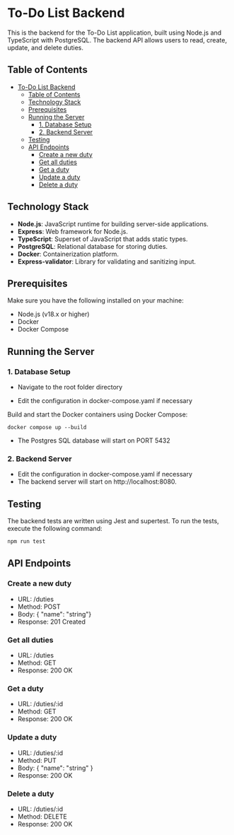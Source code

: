 # To-Do List Backend

This is the backend for the To-Do List application, built using Node.js and TypeScript with PostgreSQL. The backend API allows users to read, create, update, and delete duties.



## Table of Contents
- [To-Do List Backend](#to-do-list-backend)
  - [Table of Contents](#table-of-contents)
  - [Technology Stack](#technology-stack)
  - [Prerequisites](#prerequisites)
  - [Running the Server](#running-the-server)
    - [1. Database Setup](#1-database-setup)
    - [2. Backend Server](#2-backend-server)
  - [Testing](#testing)
  - [API Endpoints](#api-endpoints)
    - [Create a new duty](#create-a-new-duty)
    - [Get all duties](#get-all-duties)
    - [Get a duty](#get-a-duty)
    - [Update a duty](#update-a-duty)
    - [Delete a duty](#delete-a-duty)

## Technology Stack

- **Node.js**: JavaScript runtime for building server-side applications.
- **Express**: Web framework for Node.js.
- **TypeScript**: Superset of JavaScript that adds static types.
- **PostgreSQL**: Relational database for storing duties.
- **Docker**: Containerization platform.
- **Express-validator**: Library for validating and sanitizing input.

## Prerequisites

Make sure you have the following installed on your machine:

- Node.js (v18.x or higher)
- Docker
- Docker Compose

## Running the Server

### 1. Database Setup
- Navigate to the root folder directory

- Edit the configuration in docker-compose.yaml if necessary


Build and start the Docker containers using Docker Compose:
```
docker compose up --build
```

- The Postgres SQL database will start on PORT 5432

### 2. Backend Server
- Edit the configuration in docker-compose.yaml if necessary
- The backend server will start on http://localhost:8080.


## Testing
The backend tests are written using Jest and supertest. To run the tests, execute the following command:
```bash
npm run test
```


## API Endpoints
### Create a new duty
- URL: /duties
- Method: POST
- Body: { "name": "string"}
- Response: 201 Created

### Get all duties
- URL: /duties
- Method: GET
- Response: 200 OK

### Get a duty
- URL: /duties/:id
- Method: GET
- Response: 200 OK

### Update a duty
- URL: /duties/:id
- Method: PUT
- Body: { "name": "string" }
- Response: 200 OK

### Delete a duty
- URL: /duties/:id
- Method: DELETE
- Response: 200 OK

